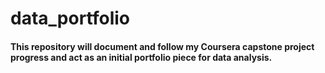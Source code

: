 # data_portfolio
#### This repository will document and follow my Coursera capstone project progress and act as an initial portfolio piece for data analysis.
